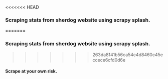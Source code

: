 <<<<<<< HEAD
### Scraping stats from sherdog website using scrapy splash.
=======
### Scraping stats from sherdog website using scrapy splash.
>>>>>>> 263da8141b56ca54c4d8460c45eccece6cfd0d6e
#### Scrape at your own risk.